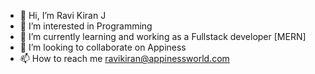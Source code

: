 - 👋 Hi, I’m Ravi Kiran J
- 👀 I’m interested in Programming
- 🌱 I’m currently learning and working as a Fullstack developer [MERN]
- 💞️ I’m looking to collaborate on Appiness
- 📫 How to reach me ravikiran@appinessworld.com

<!---
ravi-appiness/ravi-appiness is a ✨ special ✨ repository because its `README.md` (this file) appears on your GitHub profile.
You can click the Preview link to take a look at your changes.
--->
